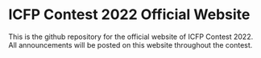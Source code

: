 # ICFP Contest 2022 Official Website

This is the github repository for the official website of ICFP Contest 2022. All announcements will be posted on this website throughout the contest.

